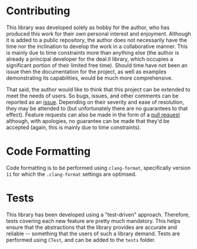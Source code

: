 # Contributing
This library was developed solely as hobby for the author, who has produced this
work for their own personal interest and enjoyment. Although it is added to a
public repository, the author does not necessarily have the time nor the inclination
to develop the work in a collaborative manner. This is mainly due to time constraints
more than anything else (the author is already a principal developer for the
deal.II library, which occupies a significant portion of their limited free time).
Should time have not been an issue then the documentation for the project, as well
as examples demonstrating its capabilities, would be much more comprehensive.

That said, the author would like to think that this project can be extended to
meet the needs of users. So bugs, issues, and other comments can be reported as an
[issue](https://github.com/jppelteret/dealii-weak_forms/issues).
Depending on their severity and ease of resolution, they may be attended to
(but unfortunately there are no guarantees to that effect).
Feature requests can also be made in the form of a
[pull request](https://github.com/jppelteret/dealii-weak_forms/pulls)
although, with apologies, no guarantee can be made that they'd be accepted
(again, this is mainly due to time constraints). 


# Code Formatting
Code formatting is to be performed using `clang-format`, specifically version
`11` for which the `.clang-format` settings are optimsed.


# Tests
This library has been developed using a "test-driven" approach.
Therefore, tests covering each new feature are pretty much mandatory. 
This helps ensure that the abstractions that the library provides are accurate
and reliable -- something that the users of such a library demand.
Tests are performed using `CTest`, and can be added to the `tests` folder.
